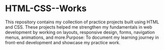 # HTML-CSS--Works
This repository contains my collection of practice projects built using HTML and CSS. These projects helped me strengthen my fundamentals in web development by working on layouts, responsive design, forms, navigation menus, animations, and more.Purpose:  To document my learning journey in front-end development and showcase my practice work.
